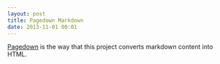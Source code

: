 ```yaml
---
layout: post
title: Pagedown Markdown
date: 2013-11-01 00:01
---
```

[Pagedown](http://code.google.com/p/pagedown/) is the way that this project converts markdown content into HTML. 